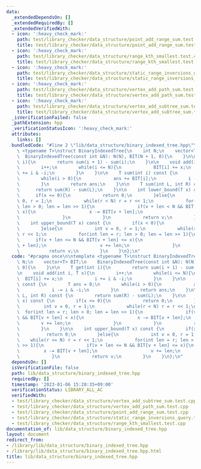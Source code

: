 ```yaml
---
data:
  _extendedDependsOn: []
  _extendedRequiredBy: []
  _extendedVerifiedWith:
  - icon: ':heavy_check_mark:'
    path: test/library_checker/data_structure/point_add_range_sum.test.cpp
    title: test/library_checker/data_structure/point_add_range_sum.test.cpp
  - icon: ':heavy_check_mark:'
    path: test/library_checker/data_structure/range_kth_smallest.test.cpp
    title: test/library_checker/data_structure/range_kth_smallest.test.cpp
  - icon: ':heavy_check_mark:'
    path: test/library_checker/data_structure/static_range_inversions_query.test.cpp
    title: test/library_checker/data_structure/static_range_inversions_query.test.cpp
  - icon: ':heavy_check_mark:'
    path: test/library_checker/data_structure/vertex_add_path_sum.test.cpp
    title: test/library_checker/data_structure/vertex_add_path_sum.test.cpp
  - icon: ':heavy_check_mark:'
    path: test/library_checker/data_structure/vertex_add_subtree_sum.test.cpp
    title: test/library_checker/data_structure/vertex_add_subtree_sum.test.cpp
  _isVerificationFailed: false
  _pathExtension: hpp
  _verificationStatusIcon: ':heavy_check_mark:'
  attributes:
    links: []
  bundledCode: "#line 2 \"lib/data_structure/binary_indexed_tree.hpp\"\n\ntemplate\
    \ <typename T>\nstruct BinaryIndexedTree{\n    int N;\n    vector<T> BIT;\n  \
    \  BinaryIndexedTree(const int &N): N(N), BIT(N + 1, 0){\n    }\n\n    T get(int\
    \ i){\n        return sum(i + 1) - sum(i);\n    }\n\n    void add(int i, T x){\n\
    \        i++;\n        while(i <= N){\n            BIT[i] += x;\n            i\
    \ += i & -i;\n        }\n    }\n\n    T sum(int i) const {\n        T ans = 0;\n\
    \        while(i > 0){\n            ans += BIT[i];\n            i -= i & -i;\n\
    \        }\n        return ans;\n    }\n\n    T sum(int L, int R) const {\n  \
    \      return sum(R) - sum(L);\n    }\n\n    int lower_bound(T x) const {\n  \
    \      if(x <= 0){\n            return 0;\n        }else{\n            int v =\
    \ 0, r = 1;\n            while(r < N) r = r << 1;\n            for(int len = r;\
    \ len > 0; len = len >> 1){\n                if(v + len < N && BIT[v + len] <\
    \ x){\n                    x -= BIT[v + len];\n                    v += len;\n\
    \                }\n            }\n            return v;\n        }\n    }\n\n\
    \    int upper_bound(T x) const {\n        if(x < 0){\n            return 0;\n\
    \        }else{\n            int v = 0, r = 1;\n            while(r <= N) r =\
    \ r << 1;\n            for(int len = r; len > 0; len = len >> 1){\n          \
    \      if(v + len <= N && BIT[v + len] <= x){\n                    x -= BIT[v\
    \ + len];\n                    v += len;\n                }\n            }\n \
    \           return v;\n        }\n    }\n};\n"
  code: "#pragma once\n\ntemplate <typename T>\nstruct BinaryIndexedTree{\n    int\
    \ N;\n    vector<T> BIT;\n    BinaryIndexedTree(const int &N): N(N), BIT(N + 1,\
    \ 0){\n    }\n\n    T get(int i){\n        return sum(i + 1) - sum(i);\n    }\n\
    \n    void add(int i, T x){\n        i++;\n        while(i <= N){\n          \
    \  BIT[i] += x;\n            i += i & -i;\n        }\n    }\n\n    T sum(int i)\
    \ const {\n        T ans = 0;\n        while(i > 0){\n            ans += BIT[i];\n\
    \            i -= i & -i;\n        }\n        return ans;\n    }\n\n    T sum(int\
    \ L, int R) const {\n        return sum(R) - sum(L);\n    }\n\n    int lower_bound(T\
    \ x) const {\n        if(x <= 0){\n            return 0;\n        }else{\n   \
    \         int v = 0, r = 1;\n            while(r < N) r = r << 1;\n          \
    \  for(int len = r; len > 0; len = len >> 1){\n                if(v + len < N\
    \ && BIT[v + len] < x){\n                    x -= BIT[v + len];\n            \
    \        v += len;\n                }\n            }\n            return v;\n\
    \        }\n    }\n\n    int upper_bound(T x) const {\n        if(x < 0){\n  \
    \          return 0;\n        }else{\n            int v = 0, r = 1;\n        \
    \    while(r <= N) r = r << 1;\n            for(int len = r; len > 0; len = len\
    \ >> 1){\n                if(v + len <= N && BIT[v + len] <= x){\n           \
    \         x -= BIT[v + len];\n                    v += len;\n                }\n\
    \            }\n            return v;\n        }\n    }\n};\n"
  dependsOn: []
  isVerificationFile: false
  path: lib/data_structure/binary_indexed_tree.hpp
  requiredBy: []
  timestamp: '2023-01-06 15:20:35+09:00'
  verificationStatus: LIBRARY_ALL_AC
  verifiedWith:
  - test/library_checker/data_structure/vertex_add_subtree_sum.test.cpp
  - test/library_checker/data_structure/vertex_add_path_sum.test.cpp
  - test/library_checker/data_structure/point_add_range_sum.test.cpp
  - test/library_checker/data_structure/static_range_inversions_query.test.cpp
  - test/library_checker/data_structure/range_kth_smallest.test.cpp
documentation_of: lib/data_structure/binary_indexed_tree.hpp
layout: document
redirect_from:
- /library/lib/data_structure/binary_indexed_tree.hpp
- /library/lib/data_structure/binary_indexed_tree.hpp.html
title: lib/data_structure/binary_indexed_tree.hpp
---
```

